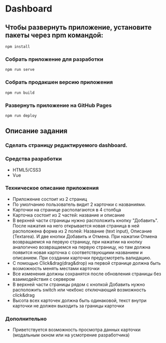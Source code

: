 # Dashboard

## Чтобы развернуть приложение, установите пакеты через npm командой:
```
npm install
```

### Собрать приложение для разработки
```
npm run serve
```

### Собрать продакшен версию приложения
```
npm run build
```

### Развернуть приложение на GitHub Pages
```
npm run deploy
```

## Описание задания 

### Сделать страницу редактируемого dashboard.

### Средства разработки
- HTML5/CSS3
- Vue
### Техническое описание приложения
- Приложение состоит из 2 страниц
- По умолчанию пользователь видит 2 карточки с названиями.
- Карточки на странице располагаются в 4 столбца
- Карточка состоит из 2 частей: название и описание
- В верхней части страницы нужно расположить кнопку "Добавить". После нажатия на него
  открывается новая страница в ней расположена форма из 2 полей: Название (text input),
  Описание (Textarea). И две кнопки Добавить и Отмена. При нажатии Отмена возвращаемся на
  первую страницу, при нажатии на кнопку аналогично возвращаемся на первую страницу, но там
  должна появится новая карточка с соответствующими названием и описанием. При создании
  карточки предусмотреть валидацию.
- С помощью Click&drag(drag&drop) на первой странице должна быть возможность менять местами
  карточки
- Все изменения должны сохранятся после обновления страницы
  без взаимодействия с сервером
- В верхней части страницы рядом с кнопкой Добавить нужно расположить switch или чекбокс
  отключающий возможность click&drag
- Высота всех карточек должна быть одинаковой, текст внутри карточки не должен выходить за
  границы карточки

### Дополнительно
- Приветствуется возможность просмотра данных карточки (модальным окном или на усмотрение
разработчика)
